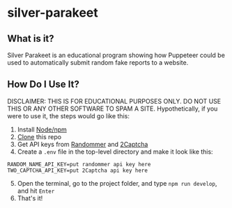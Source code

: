 # silver-parakeet

## What is it?

Silver Parakeet is an educational program showing how Puppeteer could be used to automatically submit random fake reports to a website.

## How Do I Use It?
DISCLAIMER: THIS IS FOR EDUCATIONAL PURPOSES ONLY. DO NOT USE THIS OR ANY OTHER SOFTWARE TO SPAM A SITE.
Hypothetically, if you were to use it, the steps would go like this:

1. Install [Node/npm](https://docs.microsoft.com/en-us/windows/dev-environment/javascript/nodejs-beginners-tutorial)
2. [Clone](https://docs.github.com/en/github/creating-cloning-and-archiving-repositories/cloning-a-repository-from-github/cloning-a-repository) this repo
3. Get API keys from [Randommer](https://randommer.io/) and [2Captcha](https://2captcha.com)
4. Create a `.env` file in the top-level directory and make it look like this:

```
RANDOM_NAME_API_KEY=put randommer api key here
TWO_CAPTCHA_API_KEY=put 2Captcha api key here
```

5. Open the terminal, go to the project folder, and type `npm run develop`, and hit `Enter`
6. That's it!
